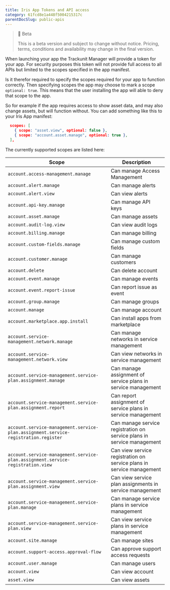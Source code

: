 ```yaml
---
title: Iris App Tokens and API access
category: 61fcd8e1a448f5004215317c
parentDocSlug: public-apis
---
```


> 🚧 Beta
> 
> This is a beta version and subject to change without notice. Pricing, terms, conditions and availability may change in the final version.

When launching your app the Trackunit Manager will provide a token for your app. For security purposes this token will not provide full access to all APIs but limited to the scopes specified in the app manifest.

Is it therefor required to specify the scopes required for your app to function correctly. Then specifying scopes the app may choose to mark a scope `optional: true`. This means that the user installing the app will able to deny that scope to the app.

So for example if the app requires access to show asset data, and may also change assets, but will function without. You can add something like this to your Iris App manifest:

```json
  scopes: [
    { scope: "asset.view", optional: false },
    { scope: "account.asset.manage", optional: true },
  ],
```

The currently supported scopes are listed here:

| Scope | Description |
|-------|-------------|
| `account.access-management.manage` | Can manage Access Management |
| `account.alert.manage` | Can manage alerts |
| `account.alert.view` | Can view alerts |
| `account.api-key.manage` | Can manage API keys |
| `account.asset.manage` | Can manage assets |
| `account.audit-log.view` | Can view audit logs |
| `account.billing.manage` | Can manage billing |
| `account.custom-fields.manage` | Can manage custom fields |
| `account.customer.manage` | Can manage customers |
| `account.delete` | Can delete account |
| `account.event.manage` | Can manage events |
| `account.event.report-issue` | Can report issue as event |
| `account.group.manage` | Can manage groups |
| `account.manage` | Can manage account |
| `account.marketplace.app.install` | Can install apps from marketplace |
| `account.service-management.network.manage` | Can manage networks in service management |
| `account.service-management.network.view` | Can view networks in service management |
| `account.service-management.service-plan.assignment.manage` | Can manage assignment of service plans in service management |
| `account.service-management.service-plan.assignment.report` | Can report assignment of service plans in service management |
| `account.service-management.service-plan.assignment.service-registration.register` | Can manage service registration on service plans in service management |
| `account.service-management.service-plan.assignment.service-registration.view` | Can view service registration on service plans in service management |
| `account.service-management.service-plan.assignment.view` | Can view service plan assignments in service management |
| `account.service-management.service-plan.manage` | Can manage service plans in service management |
| `account.service-management.service-plan.view` | Can view service plans in service management |
| `account.site.manage` | Can manage sites |
| `account.support-access.approval-flow` | Can approve support access requests |
| `account.user.manage` | Can manage users |
| `account.view` | Can view account |
| `asset.view` | Can view assets |
